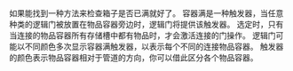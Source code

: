 <lore>
如果能找到一种方法来检查箱子是否已满就好了。
</lore>
<no_lore>
容器满是一种触发器，当任意种类的逻辑门被放置在物品容器旁边时，逻辑门将提供该触发器。
</no_lore>

<chapter name="条件"/>
选定时，只有当连接的物品容器所有存储槽中都有物品时，才会激活连接的门操作。

<chapter name="触发器方向"/>
逻辑门可能以不同颜色多次显示容器满触发器，以表示每个不同的连接物品容器。
触发器的颜色表示物品容器相对于管道的方向，你可以借此区分各个物品容器。
